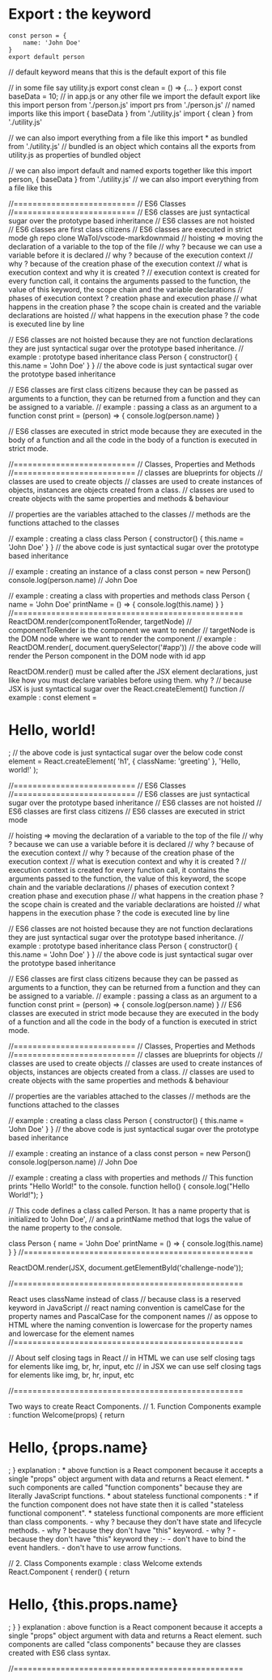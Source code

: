 # Export : the keyword

```
const person = {
    name: 'John Doe'
}
export default person  
```

// default keyword means that this is the default export of this file

// in some file say utility.js
export const clean = () => {... }
export const baseData = 10;
// in app.js or any other file we import the default export like this
import person from './person.js'
import prs from './person.js'
// named imports like this
import { baseData } from './utility.js'
import { clean } from './utility.js'

// we can also import everything from a file like this
import * as bundled from './utility.js'
// bundled is an object which contains all the exports from utility.js  as properties of bundled object 

// we can also import default and named exports together like this
import person, { baseData } from './utility.js'
// we can also import everything from a file like this

//==========================
// ES6 Classes
//==========================
// ES6 classes are just syntactical sugar over the prototype based inheritance
// ES6 classes are not hoisted  
// ES6 classes are first class citizens
// ES6 classes are executed in strict mode
gh repo clone WaToI/vscode-markdownmaid
// hoisting => moving the declaration of a variable to the top of the file 
// why ? because we can use a variable before it is declared
// why ? because of the execution context
// why ? because of the creation phase of the execution context
// what is execution context and why it is created ?
// execution context is created for every function call, it contains the arguments passed to the function, the value of this keyword, the scope chain and the variable declarations
// phases of execution context ? creation phase and execution phase
// what happens in the creation phase ? the scope chain is created and the variable declarations are hoisted
// what happens in the execution phase ? the code is executed line by line

// ES6 classes are not hoisted because they are not function declarations they are just syntactical sugar over the prototype based inheritance. 
// example : prototype based inheritance 
class Person {
    constructor() {
        this.name = 'John Doe'
    }
}
// the above code is just syntactical sugar over the prototype based inheritance

// ES6 classes are first class citizens because they can be passed as arguments to a function, they can be returned from a function and they can be assigned to a variable.
// example : passing a class as an argument to a function
const print = (person) => {
    console.log(person.name)
}

// ES6 classes are executed in strict mode because they are executed in the body of a function and all the code in the body of a function is executed in strict mode.

//==========================
// Classes, Properties and Methods
//==========================
// classes are blueprints for objects
// classes are used to create objects
// classes are used to create instances of objects, instances are objects created from a class.
// classes are used to create objects with the same properties and methods & behaviour 

// properties are the variables attached to the classes
// methods are the functions attached to the classes

// example : creating a class
class Person {
    constructor() {
        this.name = 'John Doe'
    }
}
// the above code is just syntactical sugar over the prototype based inheritance

// example : creating an instance of a class
const person = new Person()
console.log(person.name) // John Doe

// example : creating a class with properties and methods
class Person {
    name = 'John Doe'
    printName = () => {
        console.log(this.name)
    }
}
//=================================================
ReactDOM.render(componentToRender, targetNode)
// componentToRender is the component we want to render
// targetNode is the DOM node where we want to render the component
// example :    
ReactDOM.render(<Person />, document.querySelector('#app'))
// the above code will render the Person component in the DOM node with id app

ReactDOM.render() must be called after the JSX element declarations, just like how you must declare variables before using them.
    why ?
// because JSX is just syntactical sugar over the React.createElement() function
// example :
const element = <h1>Hello, world!</h1>;
// the above code is just syntactical sugar over the below code
const element = React.createElement(
    'h1',
    { className: 'greeting' },
    'Hello, world!'
);

//==========================
// ES6 Classes
//==========================
// ES6 classes are just syntactical sugar over the prototype based inheritance
// ES6 classes are not hoisted
// ES6 classes are first class citizens
// ES6 classes are executed in strict mode

// hoisting => moving the declaration of a variable to the top of the file 
// why ? because we can use a variable before it is declared
// why ? because of the execution context
// why ? because of the creation phase of the execution context
// what is execution context and why it is created ?
// execution context is created for every function call, it contains the arguments passed to the function, the value of this keyword, the scope chain and the variable declarations
// phases of execution context ? creation phase and execution phase
// what happens in the creation phase ? the scope chain is created and the variable declarations are hoisted
// what happens in the execution phase ? the code is executed line by line

// ES6 classes are not hoisted because they are not function declarations they are just syntactical sugar over the prototype based inheritance. 
// example : prototype based inheritance 
class Person {
    constructor() {
        this.name = 'John Doe'
    }
}
// the above code is just syntactical sugar over the prototype based inheritance

// ES6 classes are first class citizens because they can be passed as arguments to a function, they can be returned from a function and they can be assigned to a variable.
// example : passing a class as an argument to a function
const print = (person) => { console.log(person.name) }
// ES6 classes are executed in strict mode because they are executed in the body of a function and all the code in the body of a function is executed in strict mode.

//==========================
// Classes, Properties and Methods
//==========================
// classes are blueprints for objects
// classes are used to create objects
// classes are used to create instances of objects, instances are objects created from a class.
// classes are used to create objects with the same properties and methods & behaviour 

// properties are the variables attached to the classes
// methods are the functions attached to the classes

// example : creating a class
class Person {
    constructor() {
        this.name = 'John Doe'
    }
}
// the above code is just syntactical sugar over the prototype based inheritance

// example : creating an instance of a class
const person = new Person()
console.log(person.name) // John Doe

// example : creating a class with properties and methods
// This function prints "Hello World!" to the console.
function hello() {
    console.log("Hello World!");
}

// This code defines a class called Person. It has a name property that is initialized to 'John Doe',
// and a printName method that logs the value of the name property to the console. 

class Person {
    name = 'John Doe'
    printName = () => {
        console.log(this.name)
    }
}
//=================================================


ReactDOM.render(JSX, document.getElementById('challenge-node'));

//=================================================

React uses className instead of class
// because class is a reserved keyword in JavaScript
// react naming convention is camelCase for the property names and PascalCase for the component names
// as oppose to HTML where the naming convention is lowercase for the property names and lowercase for the element names
//=================================================

// About self closing tags in React
// in HTML we can use self closing tags for elements like img, br, hr, input, etc
// in JSX we can use self closing tags for elements like img, br, hr, input, etc


//=================================================

Two ways to create React Components.
// 1. Function Components
    example :
    function Welcome(props) {
        return <h1>Hello, {props.name}</h1>;
    }
    explanation : 
    * above function is a React component because it accepts a single "props" object argument with data and returns a React element.
      * such components are called "function components" because they are literally JavaScript functions.
      * about stateless functional components :
      * if the function component does not have state then it is called "stateless functional component".
      * stateless functional components are more efficient than class components.
        - why ? because they don't have state and lifecycle methods.
        - why ? because they don't have "this" keyword.
        - why ? - because they don't have "this" keyword they :-
                  - don't have to bind the event handlers.
                  - don't have to use arrow functions.
  
// 2. Class Components
    example :
    class Welcome extends React.Component {
        render() {
            return <h1>Hello, {this.props.name}</h1>;
        }
    }
    explanation :
    above function is a React component because it accepts a single "props" object argument with data and returns a React element.
    such components are called "class components" because they are classes created with ES6 class syntax.

//=================================================


